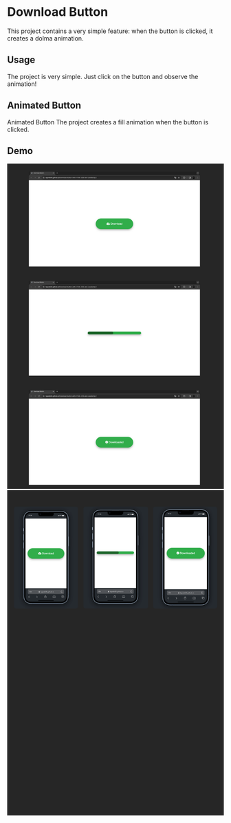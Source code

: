# Download Button

This project contains a very simple feature: when the button is clicked, it creates a dolma animation.

## Usage

The project is very simple. Just click on the button and observe the animation!

## Animated Button

Animated Button The project creates a fill animation when the button is clicked. 

## Demo

![Download Button Image](https://github.com/BGWEB08/README.md-IMAGES/blob/main/JavaScript%20Trials/Download%20Button/downloadbutton-img.png?raw=true)
![Download Button Image](https://github.com/BGWEB08/README.md-IMAGES/blob/main/JavaScript%20Trials/Download%20Button/downloadbutton-img-2.png?raw=true)
